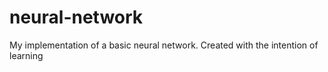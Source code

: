# neural-network
My implementation of a basic neural network. Created with the intention of learning

